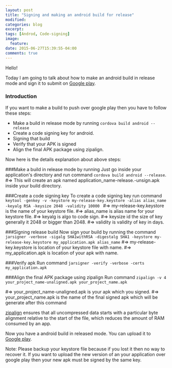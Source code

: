 ```yaml
---
layout: post
title: "Signing and making an android build for release"
modified:
categories: blog
excerpt:
tags: [Androd, Code-signing]
image:
  feature:
date: 2015-06-27T15:39:55-04:00
comments: true
---
```


Hello!

Today I am going to talk about how to make an android build in release mode and sign it to submit on [Google play](https://play.google.com/).

### Introduction
If you want to make a build to push over google play then you have to follow these steps:

* Make a build in release mode by running ``` cordova build android --release ```
* Create a code signing key for android.
* Signing that build
* Verify that your APK is signed
* Align the final APK package using zipalign.

Now here is the details explanation about above steps:

###Make a build in release mode by running
Just go inside your application's directory and run command ``` cordova build android --release ```.
#=> This will create an apk named application_name-release.-unsign.apk inside your build directory.

###Create a code signing key
To create a code signing key run command
```keytool -genkey -v -keystore my-release-key.keystore -alias alias_name -keyalg RSA -keysize 2048 -validity 10000 ```
#=> my-release-key.keystore is the name of your keystore file.
#=> alias_name is alias name for your keystore file.
#=> keyalg is algo to code sign.
#=> keysize id the size of key generally it 2048 or bigger than 2048.
#=> validity is validity of key in days.

###Signing release build
Now sign your build by running the command
``` jarsigner -verbose -sigalg SHA1withRSA -digestalg SHA1 -keystore my-release-key.keystore my_application.apk alias_name ```
#=> my-release-key.keystore is location of your keystore file with name.
#=> my_application.apk is location of your apk with name.

###Verify apk
Run command ```jarsigner -verify -verbose -certs my_application.apk```

###Align the final APK package using zipalign
Run command ```zipalign -v 4 your_project_name-unaligned.apk your_project_name.apk```

#=> your_project_name-unaligned.apk is your apk which you signed.
#=> your_project_name.apk is the name of the final signed apk which will be generate after this command

[zipalign](http://developer.android.com/tools/help/zipalign.html) ensures that all uncompressed data starts with a 
particular byte alignment relative to the start of the file, which reduces the amount of RAM consumed by an app.


Now you have a android build in released mode. You can upload it to [Google play](https://play.google.com/).

Note: Please backup your keystore file because if you lost it then no way to recover it. If you want to upload the new 
version of an your application over google play then your new apk must be signed by the same key.
